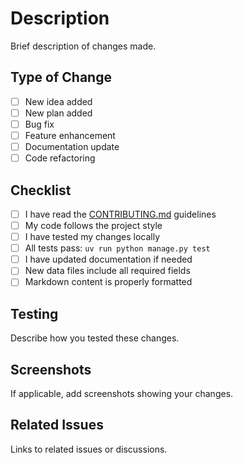 # Description

Brief description of changes made.

## Type of Change

- [ ] New idea added
- [ ] New plan added
- [ ] Bug fix
- [ ] Feature enhancement
- [ ] Documentation update
- [ ] Code refactoring

## Checklist

- [ ] I have read the [CONTRIBUTING.md](../CONTRIBUTING.md) guidelines
- [ ] My code follows the project style
- [ ] I have tested my changes locally
- [ ] All tests pass: `uv run python manage.py test`
- [ ] I have updated documentation if needed
- [ ] New data files include all required fields
- [ ] Markdown content is properly formatted

## Testing

Describe how you tested these changes.

## Screenshots

If applicable, add screenshots showing your changes.

## Related Issues

Links to related issues or discussions.
